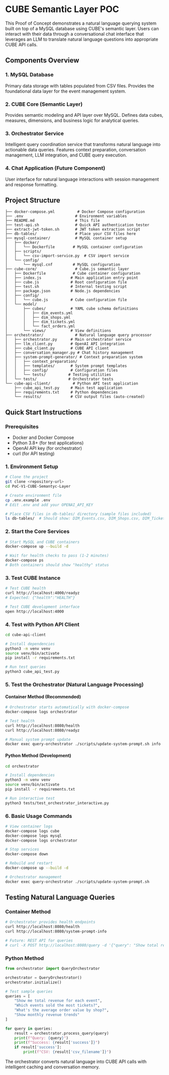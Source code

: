 # CUBE Semantic Layer POC

This Proof of Concept demonstrates a natural language querying system built on top of a MySQL database using CUBE's semantic layer. Users can interact with their data through a conversational chat interface that leverages an LLM to translate natural language questions into appropriate CUBE API calls.

## Components Overview

### 1. MySQL Database
Primary data storage with tables populated from CSV files. Provides the foundational data layer for the event management system.

### 2. CUBE Core (Semantic Layer)
Provides semantic modeling and API layer over MySQL. Defines data cubes, measures, dimensions, and business logic for analytical queries.

### 3. Orchestrator Service
Intelligent query coordination service that transforms natural language into actionable data queries. Features context preparation, conversation management, LLM integration, and CUBE query execution.

### 4. Chat Application (Future Component)
User interface for natural language interactions with session management and response formatting.

## Project Structure

```
├── docker-compose.yml          # Docker Compose configuration
├── .env                       # Environment variables
├── README.md                  # This file
├── test-api.sh                # Quick API authentication tester
├── extract-jwt-token.sh       # JWT token extraction script
├── db-tables/                 # Place your CSV files here
├── mysql-container/           # MySQL container setup
│   ├── docker/
│   │   └── Dockerfile        # MySQL container configuration
│   ├── scripts/
│   │   └── csv-import-service.py  # CSV import service
│   └── config/
│       └── mysql.cnf         # MySQL configuration
├── cube-core/                 # Cube.js semantic layer
│   ├── Dockerfile            # Cube container configuration
│   ├── index.js             # Main application entry point
│   ├── cube.js              # Root configuration file
│   ├── test.sh              # Internal testing script
│   ├── package.json         # Node.js dependencies
│   ├── config/
│   │   └── cube.js          # Cube configuration file
│   └── model/
│       ├── cubes/           # YAML cube schema definitions
│       │   ├── dim_events.yml
│       │   ├── dim_shops.yml
│       │   ├── dim_tickets.yml
│       │   └── fact_orders.yml
│       └── views/           # View definitions
├── orchestrator/              # Natural language query processor
│   ├── orchestrator.py      # Main orchestrator service
│   ├── llm_client.py        # OpenAI API integration
│   ├── cube_client.py       # CUBE API client
│   ├── conversation_manager.py # Chat history management
│   ├── system-prompt-generator/ # Context preparation system
│   │   ├── context_preparation/
│   │   ├── templates/       # System prompt templates
│   │   ├── config/          # Configuration files
│   │   └── tests/          # Testing utilities
│   └── tests/              # Orchestrator tests
└── cube-api-client/          # Python API test application
    ├── cube_api_test.py     # Main test application
    ├── requirements.txt     # Python dependencies
    └── results/             # CSV output files (auto-created)
```

## Quick Start Instructions

### Prerequisites
- Docker and Docker Compose
- Python 3.8+ (for test applications)
- OpenAI API key (for orchestrator)
- curl (for API testing)

### 1. Environment Setup

```bash
# Clone the project
git clone <repository-url>
cd PoC-V1-CUBE-Semantyc-Layer

# Create environment file
cp .env.example .env
# Edit .env and add your OPENAI_API_KEY

# Place CSV files in db-tables/ directory (sample files included)
ls db-tables/  # Should show: DIM_Events.csv, DIM_Shops.csv, DIM_Tickets.csv, FACT_Orders.csv
```

### 2. Start the Core Services

```bash
# Start MySQL and CUBE containers
docker-compose up --build -d

# Wait for health checks to pass (1-2 minutes)
docker-compose ps
# Both containers should show "healthy" status
```

### 3. Test CUBE Instance

```bash
# Test CUBE health
curl http://localhost:4000/readyz
# Expected: {"health":"HEALTH"}

# Test CUBE development interface
open http://localhost:4000
```

### 4. Test with Python API Client

```bash
cd cube-api-client

# Install dependencies
python3 -m venv venv
source venv/bin/activate
pip install -r requirements.txt

# Run test queries
python3 cube_api_test.py
```

### 5. Test the Orchestrator (Natural Language Processing)

#### Container Method (Recommended)
```bash
# Orchestrator starts automatically with docker-compose
docker-compose logs orchestrator

# Test health
curl http://localhost:8080/health
curl http://localhost:8080/readyz

# Manual system prompt update
docker exec query-orchestrator ./scripts/update-system-prompt.sh info
```

#### Python Method (Development)
```bash
cd orchestrator

# Install dependencies
python3 -m venv venv
source venv/bin/activate
pip install -r requirements.txt

# Run interactive test
python3 tests/test_orchestrator_interactive.py
```

### 6. Basic Usage Commands

```bash
# View container logs
docker-compose logs cube
docker-compose logs mysql
docker-compose logs orchestrator

# Stop services
docker-compose down

# Rebuild and restart
docker-compose up --build -d

# Orchestrator management
docker exec query-orchestrator ./scripts/update-system-prompt.sh
```

## Testing Natural Language Queries

### Container Method
```bash
# Orchestrator provides health endpoints
curl http://localhost:8080/health
curl http://localhost:8080/system-prompt-info

# Future: REST API for queries
# curl -X POST http://localhost:8080/query -d '{"query": "Show total revenue by event"}'
```

### Python Method
```python
from orchestrator import QueryOrchestrator

orchestrator = QueryOrchestrator()
orchestrator.initialize()

# Test sample queries
queries = [
    "Show me total revenue for each event",
    "Which events sold the most tickets?",
    "What's the average order value by shop?",
    "Show monthly revenue trends"
]

for query in queries:
    result = orchestrator.process_query(query)
    print(f"Query: {query}")
    print(f"Success: {result['success']}")
    if result['success']:
        print(f"CSV: {result['csv_filename']}")
```

The orchestrator converts natural language into CUBE API calls with intelligent caching and conversation memory.